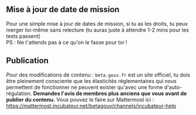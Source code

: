## Mise à jour de date de mission

Pour une simple mise à jour de dates de mission, si tu as les droits, tu peux merger toi-même sans relecture (tu auras juste à attendre 1-2 mins pour les tests passent)  
PS : Ne t'attends pas à ce qu'on le fasse pour toi !

## Publication

Pour des modifications de contenu : `beta.gouv.fr` est un site officiel, tu dois être pleinement consciente que les élasticités règlementaires qui nous permettent de fonctionner ne peuvent exister qu'avec une forme d'auto-régulation. **Demandes l'avis de membres plus anciens que vous avant de publier du contenu.**
Vous pouvez le faire sur Mattermost ici : https://mattermost.incubateur.net/betagouv/channels/incubateur-help
